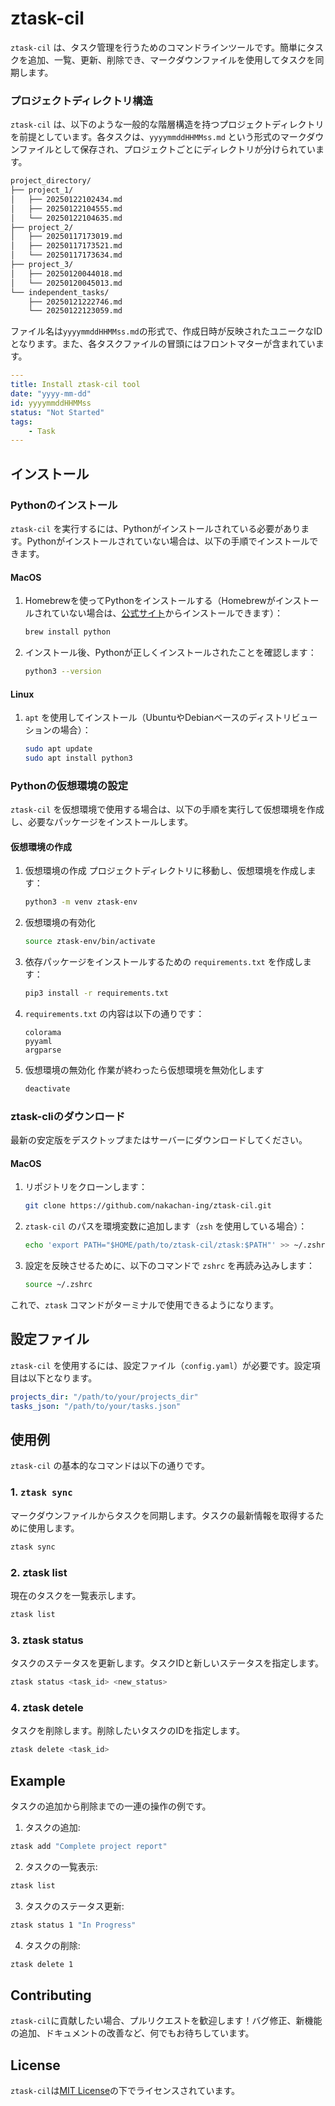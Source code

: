 # ztask-cil

`ztask-cil` は、タスク管理を行うためのコマンドラインツールです。簡単にタスクを追加、一覧、更新、削除でき、マークダウンファイルを使用してタスクを同期します。
### プロジェクトディレクトリ構造

`ztask-cil` は、以下のような一般的な階層構造を持つプロジェクトディレクトリを前提としています。各タスクは、`yyyymmddHHMMss.md` という形式のマークダウンファイルとして保存され、プロジェクトごとにディレクトリが分けられています。

```bash
project_directory/
├── project_1/
│   ├── 20250122102434.md
│   ├── 20250122104555.md
│   └── 20250122104635.md
├── project_2/
│   ├── 20250117173019.md
│   ├── 20250117173521.md
│   └── 20250117173634.md
├── project_3/
│   ├── 20250120044018.md
│   └── 20250120045013.md
└── independent_tasks/
    ├── 20250121222746.md
    └── 20250122123059.md
```
ファイル名は`yyyymmddHHMMss.md`の形式で、作成日時が反映されたユニークなIDとなります。また、各タスクファイルの冒頭にはフロントマターが含まれています。
```yaml
---
title: Install ztask-cil tool
date: "yyyy-mm-dd"
id: yyyymmddHHMMss
status: "Not Started"
tags:
    - Task
---
```


## インストール

### Pythonのインストール
`ztask-cil` を実行するには、Pythonがインストールされている必要があります。Pythonがインストールされていない場合は、以下の手順でインストールできます。

#### MacOS
1. Homebrewを使ってPythonをインストールする（Homebrewがインストールされていない場合は、[公式サイト](https://brew.sh/)からインストールできます）：
    ```bash
    brew install python
    ```

2. インストール後、Pythonが正しくインストールされたことを確認します：
    ```bash
    python3 --version
    ```

#### Linux
1. `apt` を使用してインストール（UbuntuやDebianベースのディストリビューションの場合）：
    ```bash
    sudo apt update
    sudo apt install python3
    ```

### Pythonの仮想環境の設定

`ztask-cil` を仮想環境で使用する場合は、以下の手順を実行して仮想環境を作成し、必要なパッケージをインストールします。

#### 仮想環境の作成

1. 仮想環境の作成
   プロジェクトディレクトリに移動し、仮想環境を作成します：
   ```bash
   python3 -m venv ztask-env
   ```
2. 仮想環境の有効化
    ```bash
    source ztask-env/bin/activate
    ```
3. 依存パッケージをインストールするための `requirements.txt` を作成します：
    ```bash
    pip3 install -r requirements.txt
    ```
4. `requirements.txt` の内容は以下の通りです：
    ```text
    colorama
    pyyaml
    argparse
    ```
5. 仮想環境の無効化
   作業が終わったら仮想環境を無効化します
   ```bash
   deactivate
   ```

### ztask-cliのダウンロード
最新の安定版をデスクトップまたはサーバーにダウンロードしてください。

#### MacOS

1. リポジトリをクローンします：
    ```bash
    git clone https://github.com/nakachan-ing/ztask-cil.git
    ```

2. `ztask-cil` のパスを環境変数に追加します（`zsh` を使用している場合）：
    ```bash
    echo 'export PATH="$HOME/path/to/ztask-cil/ztask:$PATH"' >> ~/.zshrc  # zshの場合
    ```

3. 設定を反映させるために、以下のコマンドで `zshrc` を再読み込みします：
    ```bash
    source ~/.zshrc
    ```

これで、`ztask` コマンドがターミナルで使用できるようになります。

## 設定ファイル

`ztask-cil` を使用するには、設定ファイル（`config.yaml`）が必要です。設定項目は以下となります。

```yaml
projects_dir: "/path/to/your/projects_dir"
tasks_json: "/path/to/your/tasks.json"
```

## 使用例

`ztask-cil` の基本的なコマンドは以下の通りです。

### 1. `ztask sync`
マークダウンファイルからタスクを同期します。タスクの最新情報を取得するために使用します。

```bash
ztask sync
```

### 2. ztask list
現在のタスクを一覧表示します。

```bash
ztask list
```

### 3. ztask status
タスクのステータスを更新します。タスクIDと新しいステータスを指定します。

```bash
ztask status <task_id> <new_status>
```

### 4. ztask detele
タスクを削除します。削除したいタスクのIDを指定します。

```bash
ztask delete <task_id>
```

## Example
タスクの追加から削除までの一連の操作の例です。

1. タスクの追加:
```bash
ztask add "Complete project report"
```

2. タスクの一覧表示:
```bash
ztask list
```

3. タスクのステータス更新:
```bash
ztask status 1 "In Progress"
```

4. タスクの削除:
```bash
ztask delete 1
```

## Contributing
`ztask-cil`に貢献したい場合、プルリクエストを歓迎します！バグ修正、新機能の追加、ドキュメントの改善など、何でもお待ちしています。


## License
`ztask-cil`は[MIT License](https://opensource.org/licenses/mit-license.php)の下でライセンスされています。

